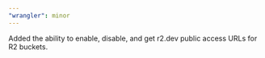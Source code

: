 ```yaml
---
"wrangler": minor
---
```


Added the ability to enable, disable, and get r2.dev public access URLs for R2 buckets.
